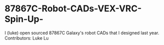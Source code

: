 # 87867C-Robot-CADs-VEX-VRC-Spin-Up-
I (luke) open sourced 87867C Galaxy's robot CADs that I designed last year.
Contributors: Luke Lu
